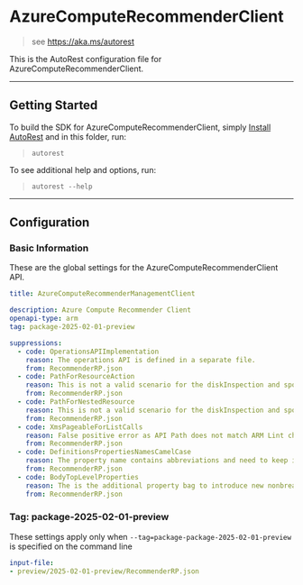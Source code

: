 # AzureComputeRecommenderClient

> see https://aka.ms/autorest

This is the AutoRest configuration file for AzureComputeRecommenderClient.

---

## Getting Started

To build the SDK for AzureComputeRecommenderClient, simply [Install AutoRest](https://aka.ms/autorest/install) and in this folder, run:

> `autorest`

To see additional help and options, run:

> `autorest --help`

---

## Configuration

### Basic Information

These are the global settings for the AzureComputeRecommenderClient API.

``` yaml !$(python) || !$(track2)
title: AzureComputeRecommenderManagementClient
```

``` yaml
description: Azure Compute Recommender Client
openapi-type: arm
tag: package-2025-02-01-preview

suppressions:
  - code: OperationsAPIImplementation
    reason: The operations API is defined in a separate file.
    from: RecommenderRP.json
  - code: PathForResourceAction
    reason: This is not a valid scenario for the diskInspection and spotPlacementRecommender API as API Path does not match ARM Lint check formatting, requesting to suppress due to approval from reviewer.
    from: RecommenderRP.json
  - code: PathForNestedResource
    reason: This is not a valid scenario for the diskInspection and spotPlacementRecommender API as API Path does not match ARM Lint check formatting, requesting to suppress due to approval from reviewer.
    from: RecommenderRP.json
  - code: XmsPageableForListCalls
    reason: False positive error as API Path does not match ARM Lint check formatting, requesting to suppress due to approval from reviewer.
    from: RecommenderRP.json
  - code: DefinitionsPropertiesNamesCamelCase
    reason: The property name contains abbreviations and need to keep it as upper case.
    from: RecommenderRP.json
  - code: BodyTopLevelProperties
    reason: The is the additional property bag to introduce new nonbreaking properties.
    from: RecommenderRP.json

```

### Tag: package-2025-02-01-preview

These settings apply only when `--tag=package-package-2025-02-01-preview` is specified on the command line

``` yaml $(tag) == 'package-2025-02-01-preview'
input-file:
- preview/2025-02-01-preview/RecommenderRP.json
```
